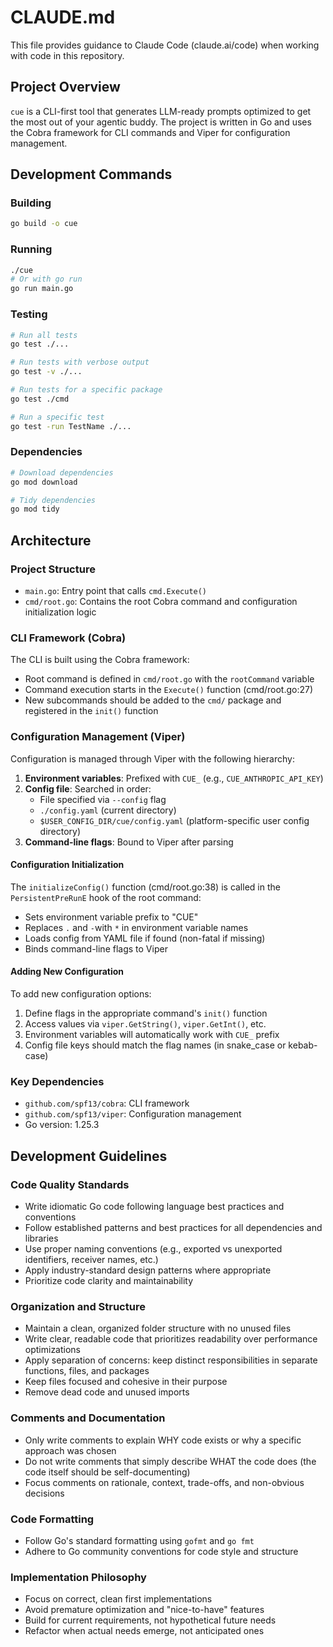 # CLAUDE.md

This file provides guidance to Claude Code (claude.ai/code) when working with code in this repository.

## Project Overview

`cue` is a CLI-first tool that generates LLM-ready prompts optimized to get the most out of your agentic buddy. The project is written in Go and uses the Cobra framework for CLI commands and Viper for configuration management.

## Development Commands

### Building
```bash
go build -o cue
```

### Running
```bash
./cue
# Or with go run
go run main.go
```

### Testing
```bash
# Run all tests
go test ./...

# Run tests with verbose output
go test -v ./...

# Run tests for a specific package
go test ./cmd

# Run a specific test
go test -run TestName ./...
```

### Dependencies
```bash
# Download dependencies
go mod download

# Tidy dependencies
go mod tidy
```

## Architecture

### Project Structure
- `main.go`: Entry point that calls `cmd.Execute()`
- `cmd/root.go`: Contains the root Cobra command and configuration initialization logic

### CLI Framework (Cobra)
The CLI is built using the Cobra framework:
- Root command is defined in `cmd/root.go` with the `rootCommand` variable
- Command execution starts in the `Execute()` function (cmd/root.go:27)
- New subcommands should be added to the `cmd/` package and registered in the `init()` function

### Configuration Management (Viper)
Configuration is managed through Viper with the following hierarchy:
1. **Environment variables**: Prefixed with `CUE_` (e.g., `CUE_ANTHROPIC_API_KEY`)
2. **Config file**: Searched in order:
   - File specified via `--config` flag
   - `./config.yaml` (current directory)
   - `$USER_CONFIG_DIR/cue/config.yaml` (platform-specific user config directory)
3. **Command-line flags**: Bound to Viper after parsing

#### Configuration Initialization
The `initializeConfig()` function (cmd/root.go:38) is called in the `PersistentPreRunE` hook of the root command:
- Sets environment variable prefix to "CUE"
- Replaces `.` and `-`with `*` in environment variable names
- Loads config from YAML file if found (non-fatal if missing)
- Binds command-line flags to Viper

#### Adding New Configuration
To add new configuration options:
1. Define flags in the appropriate command's `init()` function
2. Access values via `viper.GetString()`, `viper.GetInt()`, etc.
3. Environment variables will automatically work with `CUE_` prefix
4. Config file keys should match the flag names (in snake_case or kebab-case)

### Key Dependencies
- `github.com/spf13/cobra`: CLI framework
- `github.com/spf13/viper`: Configuration management
- Go version: 1.25.3

## Development Guidelines

### Code Quality Standards
- Write idiomatic Go code following language best practices and conventions
- Follow established patterns and best practices for all dependencies and libraries
- Use proper naming conventions (e.g., exported vs unexported identifiers, receiver names, etc.)
- Apply industry-standard design patterns where appropriate
- Prioritize code clarity and maintainability

### Organization and Structure
- Maintain a clean, organized folder structure with no unused files
- Write clear, readable code that prioritizes readability over performance optimizations
- Apply separation of concerns: keep distinct responsibilities in separate functions, files, and packages
- Keep files focused and cohesive in their purpose
- Remove dead code and unused imports

### Comments and Documentation
- Only write comments to explain WHY code exists or why a specific approach was chosen
- Do not write comments that simply describe WHAT the code does (the code itself should be self-documenting)
- Focus comments on rationale, context, trade-offs, and non-obvious decisions

### Code Formatting
- Follow Go's standard formatting using `gofmt` and `go fmt`
- Adhere to Go community conventions for code style and structure

### Implementation Philosophy
- Focus on correct, clean first implementations
- Avoid premature optimization and "nice-to-have" features
- Build for current requirements, not hypothetical future needs
- Refactor when actual needs emerge, not anticipated ones
